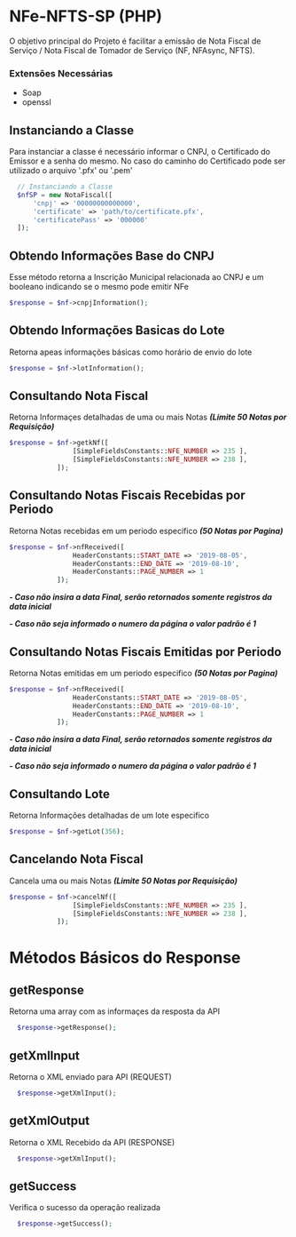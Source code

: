 # NFe-NFTS-SP (PHP)
O objetivo principal do Projeto é facilitar a emissão de Nota Fiscal de Serviço / Nota Fiscal de Tomador de Serviço  (NF, NFAsync, NFTS).

### Extensões Necessárias 
- Soap
- openssl

## Instanciando a Classe
Para instanciar a classe é necessário informar o CNPJ, o Certificado do Emissor e a senha do mesmo. No caso do caminho do Certificado pode ser utilizado o arquivo '.pfx' ou '.pem'

```php
  // Instanciando a Classe
  $nfSP = new NotaFiscal([
      'cnpj' => '00000000000000',
      'certificate' => 'path/to/certificate.pfx',
      'certificatePass' => '000000'
  ]);
```

## Obtendo Informações Base do CNPJ
Esse método retorna a Inscrição Municipal relacionada ao CNPJ e um booleano indicando se o mesmo pode emitir NFe

```php
$response = $nf->cnpjInformation();
```
## Obtendo Informações Basicas do Lote
Retorna apeas informações básicas como horário de envio do lote

```php
$response = $nf->lotInformation();
```

## Consultando Nota Fiscal
Retorna Informaçes detalhadas de uma ou mais Notas ***(Limite 50 Notas por Requisição)***

```php
$response = $nf->getkNf([
                [SimpleFieldsConstants::NFE_NUMBER => 235 ],
                [SimpleFieldsConstants::NFE_NUMBER => 238 ],
            ]);
```

## Consultando Notas Fiscais Recebidas por Periodo
Retorna Notas recebidas em um periodo especifico ***(50 Notas por Pagina)***

```php
$response = $nf->nfReceived([
                HeaderConstants::START_DATE => '2019-08-05',
                HeaderConstants::END_DATE => '2019-08-10',
                HeaderConstants::PAGE_NUMBER => 1
            ]);
```
***- Caso não insira a data Final, serão retornados somente registros da data inicial***

***- Caso não seja informado o numero da página o valor padrão é 1***

## Consultando Notas Fiscais Emitidas por Periodo
Retorna Notas emitidas em um periodo especifico ***(50 Notas por Pagina)***

```php
$response = $nf->nfReceived([
                HeaderConstants::START_DATE => '2019-08-05',
                HeaderConstants::END_DATE => '2019-08-10',
                HeaderConstants::PAGE_NUMBER => 1
            ]);
```
***- Caso não insira a data Final, serão retornados somente registros da data inicial***

***- Caso não seja informado o numero da página o valor padrão é 1***

## Consultando Lote
Retorna Informações detalhadas de um lote especifico

```php
$response = $nf->getLot(356);
```

## Cancelando Nota Fiscal
Cancela uma ou mais Notas ***(Limite 50 Notas por Requisição)***

```php
$response = $nf->cancelNf([
                [SimpleFieldsConstants::NFE_NUMBER => 235 ],
                [SimpleFieldsConstants::NFE_NUMBER => 238 ],
            ]);
```


# Métodos Básicos do Response
## getResponse
Retorna uma array com as informaçes da resposta da API
```php
  $response->getResponse();
```

## getXmlInput
Retorna o XML enviado para API (REQUEST)
```php
  $response->getXmlInput();
```

## getXmlOutput
Retorna o XML Recebido da API (RESPONSE)
```php
  $response->getXmlInput();
```

## getSuccess
Verifica o sucesso da operação realizada
```php
  $response->getSuccess();
```
